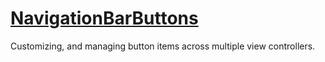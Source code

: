 # [NavigationBarButtons](https://www.youtube.com/watch?v=xDJ8eIYih1k)
Customizing, and managing button items across multiple view controllers.
